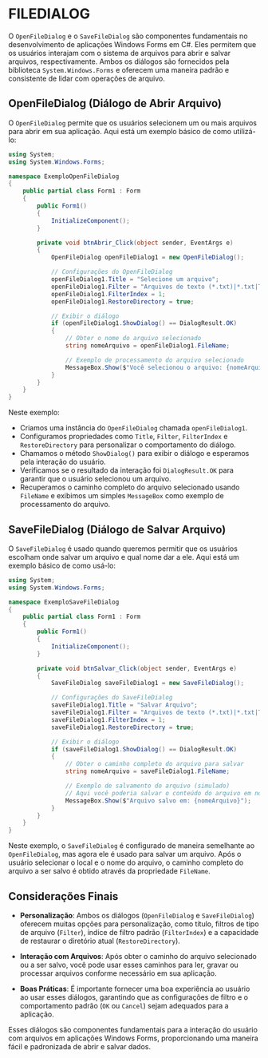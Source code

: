 # FILEDIALOG
O `OpenFileDialog` e o `SaveFileDialog` são componentes fundamentais no desenvolvimento de aplicações Windows Forms em C#. Eles permitem que os usuários interajam com o sistema de arquivos para abrir e salvar arquivos, respectivamente. Ambos os diálogos são fornecidos pela biblioteca `System.Windows.Forms` e oferecem uma maneira padrão e consistente de lidar com operações de arquivo.

## OpenFileDialog (Diálogo de Abrir Arquivo)
O `OpenFileDialog` permite que os usuários selecionem um ou mais arquivos para abrir em sua aplicação. Aqui está um exemplo básico de como utilizá-lo:

```csharp
using System;
using System.Windows.Forms;

namespace ExemploOpenFileDialog
{
    public partial class Form1 : Form
    {
        public Form1()
        {
            InitializeComponent();
        }

        private void btnAbrir_Click(object sender, EventArgs e)
        {
            OpenFileDialog openFileDialog1 = new OpenFileDialog();

            // Configurações do OpenFileDialog
            openFileDialog1.Title = "Selecione um arquivo";
            openFileDialog1.Filter = "Arquivos de texto (*.txt)|*.txt|Todos os arquivos (*.*)|*.*";
            openFileDialog1.FilterIndex = 1;
            openFileDialog1.RestoreDirectory = true;

            // Exibir o diálogo
            if (openFileDialog1.ShowDialog() == DialogResult.OK)
            {
                // Obter o nome do arquivo selecionado
                string nomeArquivo = openFileDialog1.FileName;

                // Exemplo de processamento do arquivo selecionado
                MessageBox.Show($"Você selecionou o arquivo: {nomeArquivo}");
            }
        }
    }
}
```

Neste exemplo:

- Criamos uma instância do `OpenFileDialog` chamada `openFileDialog1`.
- Configuramos propriedades como `Title`, `Filter`, `FilterIndex` e `RestoreDirectory` para personalizar o comportamento do diálogo.
- Chamamos o método `ShowDialog()` para exibir o diálogo e esperamos pela interação do usuário.
- Verificamos se o resultado da interação foi `DialogResult.OK` para garantir que o usuário selecionou um arquivo.
- Recuperamos o caminho completo do arquivo selecionado usando `FileName` e exibimos um simples `MessageBox` como exemplo de processamento do arquivo.

## SaveFileDialog (Diálogo de Salvar Arquivo)
O `SaveFileDialog` é usado quando queremos permitir que os usuários escolham onde salvar um arquivo e qual nome dar a ele. Aqui está um exemplo básico de como usá-lo:

```csharp
using System;
using System.Windows.Forms;

namespace ExemploSaveFileDialog
{
    public partial class Form1 : Form
    {
        public Form1()
        {
            InitializeComponent();
        }

        private void btnSalvar_Click(object sender, EventArgs e)
        {
            SaveFileDialog saveFileDialog1 = new SaveFileDialog();

            // Configurações do SaveFileDialog
            saveFileDialog1.Title = "Salvar Arquivo";
            saveFileDialog1.Filter = "Arquivos de texto (*.txt)|*.txt|Todos os arquivos (*.*)|*.*";
            saveFileDialog1.FilterIndex = 1;
            saveFileDialog1.RestoreDirectory = true;

            // Exibir o diálogo
            if (saveFileDialog1.ShowDialog() == DialogResult.OK)
            {
                // Obter o caminho completo do arquivo para salvar
                string nomeArquivo = saveFileDialog1.FileName;

                // Exemplo de salvamento do arquivo (simulado)
                // Aqui você poderia salvar o conteúdo do arquivo em nomeArquivo
                MessageBox.Show($"Arquivo salvo em: {nomeArquivo}");
            }
        }
    }
}
```

Neste exemplo, o `SaveFileDialog` é configurado de maneira semelhante ao `OpenFileDialog`, mas agora ele é usado para salvar um arquivo. Após o usuário selecionar o local e o nome do arquivo, o caminho completo do arquivo a ser salvo é obtido através da propriedade `FileName`.

## Considerações Finais
- **Personalização**: Ambos os diálogos (`OpenFileDialog` e `SaveFileDialog`) oferecem muitas opções para personalização, como título, filtros de tipo de arquivo (`Filter`), índice de filtro padrão (`FilterIndex`) e a capacidade de restaurar o diretório atual (`RestoreDirectory`).

- **Interação com Arquivos**: Após obter o caminho do arquivo selecionado ou a ser salvo, você pode usar esses caminhos para ler, gravar ou processar arquivos conforme necessário em sua aplicação.

- **Boas Práticas**: É importante fornecer uma boa experiência ao usuário ao usar esses diálogos, garantindo que as configurações de filtro e o comportamento padrão (`OK` ou `Cancel`) sejam adequados para a aplicação.

Esses diálogos são componentes fundamentais para a interação do usuário com arquivos em aplicações Windows Forms, proporcionando uma maneira fácil e padronizada de abrir e salvar dados.